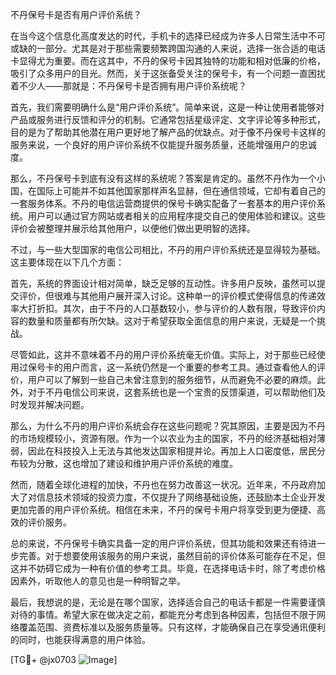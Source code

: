 不丹保号卡是否有用户评价系统？

在当今这个信息化高度发达的时代，手机卡的选择已经成为许多人日常生活中不可或缺的一部分。尤其是对于那些需要频繁跨国沟通的人来说，选择一张合适的电话卡显得尤为重要。而在这其中，不丹的保号卡因其独特的功能和相对低廉的价格，吸引了众多用户的目光。然而，关于这张备受关注的保号卡，有一个问题一直困扰着不少人——那就是：不丹保号卡是否拥有用户评价系统呢？

首先，我们需要明确什么是“用户评价系统”。简单来说，这是一种让使用者能够对产品或服务进行反馈和评分的机制。它通常包括星级评定、文字评论等多种形式，目的是为了帮助其他潜在用户更好地了解产品的优缺点。对于像不丹保号卡这样的服务来说，一个良好的用户评价系统不仅能提升服务质量，还能增强用户的忠诚度。

那么，不丹保号卡到底有没有这样的系统呢？答案是肯定的。虽然不丹作为一个小国，在国际上可能并不如其他国家那样声名显赫，但在通信领域，它却有着自己的一套服务体系。不丹的电信运营商提供的保号卡确实配备了一套基本的用户评价系统。用户可以通过官方网站或者相关的应用程序提交自己的使用体验和建议。这些评价会被整理并展示给其他用户，以便他们做出更明智的选择。

不过，与一些大型国家的电信公司相比，不丹的用户评价系统还是显得较为基础。这主要体现在以下几个方面：

首先，系统的界面设计相对简单，缺乏足够的互动性。许多用户反映，虽然可以提交评价，但很难与其他用户展开深入讨论。这种单一的评价模式使得信息的传递效率大打折扣。其次，由于不丹的人口基数较小，参与评价的人数有限，导致评价内容的数量和质量都有所欠缺。这对于希望获取全面信息的用户来说，无疑是一个挑战。

尽管如此，这并不意味着不丹的用户评价系统毫无价值。实际上，对于那些已经使用过保号卡的用户而言，这一系统仍然是一个重要的参考工具。通过查看他人的评价，用户可以了解到一些自己未曾注意到的服务细节，从而避免不必要的麻烦。此外，对于不丹电信公司来说，这套系统也是一个宝贵的反馈渠道，可以帮助他们及时发现并解决问题。

那么，为什么不丹的用户评价系统会存在这些问题呢？究其原因，主要是因为不丹的市场规模较小，资源有限。作为一个以农业为主的国家，不丹的经济基础相对薄弱，因此在科技投入上无法与其他发达国家相提并论。再加上人口密度低，居民分布较为分散，这也增加了建设和维护用户评价系统的难度。

然而，随着全球化进程的加快，不丹也在努力改善这一状况。近年来，不丹政府加大了对信息技术领域的投资力度，不仅提升了网络基础设施，还鼓励本土企业开发更加完善的用户评价系统。相信在未来，不丹的保号卡用户将享受到更为便捷、高效的评价服务。

总的来说，不丹保号卡确实具备一定的用户评价系统，但其功能和效果还有待进一步完善。对于想要使用该服务的用户来说，虽然目前的评价体系可能存在不足，但这并不妨碍它成为一种有价值的参考工具。毕竟，在选择电话卡时，除了考虑价格因素外，听取他人的意见也是一种明智之举。

最后，我想说的是，无论是在哪个国家，选择适合自己的电话卡都是一件需要谨慎对待的事情。希望大家在做决定之前，都能充分考虑到各种因素，包括但不限于网络覆盖范围、资费标准以及服务质量等。只有这样，才能确保自己在享受通讯便利的同时，也能获得满意的用户体验。

[TG💪+ @jx0703 ![Image](https://github.com/user-attachments/assets/dbca1d08-cadb-493c-b0ec-ad6f7a83f270)]